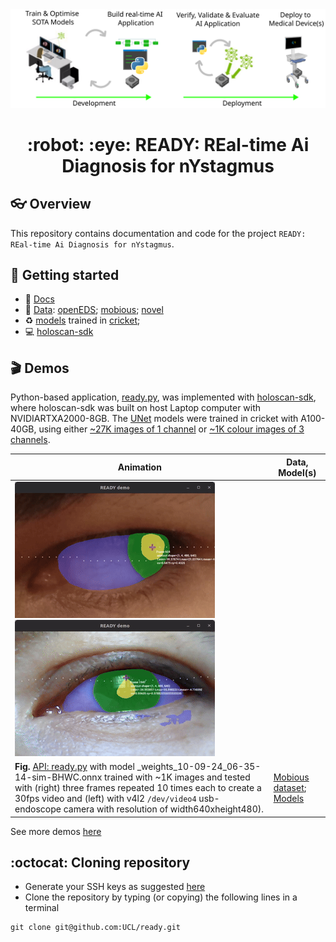 <div style="text-align: center;" align="center">
  <img src="docs/figs/ready.svg" alt="real-time ai diagnosis for nystagmus" width="600"/>
  <h1> :robot: :eye: READY: REal-time Ai Diagnosis for nYstagmus </h1>
</div>

## :eyeglasses: Overview
This repository contains documentation and code for the project `READY: REal-time Ai Diagnosis for nYstagmus`.

## :school_satchel: Getting started
* :page_facing_up: [Docs](docs/README.md)
* :floppy_disk: [Data](data/): [openEDS](data/openEDS/); [mobious](data/mobious/); [novel](data/novel/)
* :recycle: [models](docs/models) trained in [cricket](docs/cricket); 
* :computer: [holoscan-sdk](docs/holoscan/)

## :clapper: Demos
Python-based application, [ready.py](src/ready/apis/holoscan/ready/python/ready.py), was implemented with [holoscan-sdk](docs/holoscan/README.md), where  holoscan-sdk was built on host Laptop computer with NVIDIARTXA2000-8GB.
The [UNet](src/ready/models/unet.py) models were trained in cricket with A100-40GB, using either [~27K images of 1 channel](data/openEDS/README.md) or [~1K colour images of 3 channels](data/mobious/README.md).

| Animation | Data, Model(s) |
| --- | --- |
| ![animation](docs/figs/animations/ready-mobious-2024-09-12_01.22.13-ezgif.com-video-to-gif-converter.gif)  ![animation](docs/figs/animations/ready-mobious-2024-09-12_01.30.29-ezgif.com-video-to-gif-converter.gif)   
**Fig.**  [API: ready.py](src/ready/apis/holoscan/ready/python/ready.py) with model _weights_10-09-24_06-35-14-sim-BHWC.onnx trained with ~1K images and tested with (right) three frames repeated 10 times each to create a 30fps video and (left) with v4l2 `/dev/video4` usb-endoscope camera with resolution of width640xheight480). |  [Mobious dataset](data/mobious/); [Models](data/mobious//models/) | 

See more demos [here](docs/README.md#demos)

## :octocat: Cloning repository
* Generate your SSH keys as suggested [here](https://docs.github.com/en/github/authenticating-to-github/generating-a-new-ssh-key-and-adding-it-to-the-ssh-agent)
* Clone the repository by typing (or copying) the following lines in a terminal
```
git clone git@github.com:UCL/ready.git
```